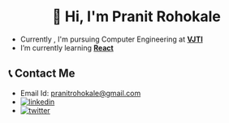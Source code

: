 
<h1 align="center">👋 Hi, I'm Pranit Rohokale</h1>

- Currently , I'm pursuing Computer Engineering at <a href="https://vjti.ac.in">**VJTI**</a>
- I’m currently learning <a href="https://reactjs.org/">**React**</a> 


## 📞 Contact Me
* Email Id: pranitrohokale@gmail.com
* [![linkedin](https://img.shields.io/badge/linkedin-0A66C2?style=for-the-badge&logo=linkedin&logoColor=white)](https://www.linkedin.com/in/pranit-rohokale-a23728193/)
* [![twitter](https://img.shields.io/badge/twitter-1DA1F2?style=for-the-badge&logo=twitter&logoColor=white)](https://twitter.com/)
